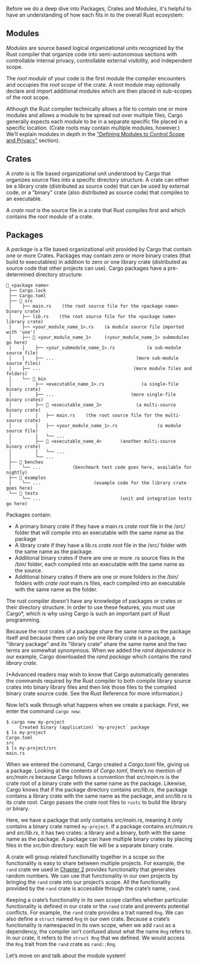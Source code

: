 Before we do a deep dive into Packages, Crates and Modules, it's helpful to
have an understanding of how each fits in to the overall Rust ecosystem:

## Modules

*Modules* are source based logical organizational units recognized by the Rust
compiler that organize code into semi-autonomous sections with controllable
internal privacy, controllable external visibility, and independent scope.

The *root module* of your code is the first module the compiler encounters and
occupies the *root scope* of the crate. A root module may optionally declare
and import additional modules which are then placed in sub-scopes of the root
scope.

Although the Rust compiler technically allows a file to contain one or more
modules and allows a module to be spread out over multiple files, Cargo
generally expects each module to be in a separate specific file placed in a
specific location.  (Crate roots may contain multiple modules, however.)
We’ll explain modules in depth in the [“Defining Modules to Control Scope and
Privacy”][modules] section).

## Crates

A *crate* is is file based organizational unit understood by Cargo that
organizes source files into a specific directory structure. A crate can either
be a library crate (distributed as source code) that can be used by external
code, or a "binary" crate (also distributed as source code) that compiles to an
executable.

A *crate root* is the source file in a crate that Rust compiles first and which
contains the *root module* of a crate.  

## Packages

A *package* is a file based organizational unit provided by Cargo that contain
one or more Crates. Packages may contain zero or more binary crates (that
build to executables) in addition to zero or one library crate (distributed as
source code that other projects can use). Cargo packages have a pre-determined
directory structure:

```
📁 <package name>
 ├── Cargo.lock
 ├── Cargo.toml
 ├── 📁 src
 │    ├── main.rs    (the root source file for the <package name> binary crate)
 │    ├── lib.rs    (the root source file for the <package name> library crate)
 │    ├── <your_module_name_1>.rs    (a module source file imported with 'use')
 │    ├── 📁 <your_module_name_1>     (<your_module_name_1> submodules go here)
 │    │    ├── <your_submodule_name_1>.rs            (a sub-module source file)
 │    │    ├── ...                               (more sub-module source files)
 │    ├── ...                                   (more module files and folders)
 │    └── 📁 bin
 │         ├── <executable_name_1>.rs              (a single-file binary crate)
 │         ├── ...                             (more single-file binary crates)
 │         ├── 📁 <executable_name_2>             (a multi-source binary crate)
 │         │   ├── main.rs    (the root source file for the multi-source crate)
 │         │   ├── <your_module_name_1>.rs               (a module source file)
 │         │   └── ...
 │         ├── 📁 <executable_name_4>       (another multi-source binary crate)
 │         │   └── ...
 │         └── ...
 ├── 📁 benches
 │    └── ...            (benchmark test code goes here, available for nightly)
 ├── 📁 examples
 │    └── ...                    (example code for the library crate goes here)
 └── 📁 tests
      └── ...                              (unit and integration tests go here)
```

Packages contain:

* A primary binary crate if they have a main.rs *crate root* file in the
<package name>/src/ folder that will compile into an executable with the same
name as the package
* A library crate if they have a lib.rs *crate root* file
in the <package name>/src/ folder with the same name as the package.
* Additional binary crates if there are one or more .rs source files in the
<package name>/bin/ folder, each compiled into an executable with the same
name as the source.
* Additional binary crates if there are one or more folders in the <package
name>/bin/ folders with *crate root* main.rs files, each compiled into an
executable with the same name as the folder.

The rust compiler doesn't have any knowledge of packages or crates or their
directory structure. In order to use these features, you must use Cargo*,
which is why using Cargo is such an important part of Rust programming.

Because the root crates of a package share the same name as the package itself
and because there can only be one library crate in a package, a "library
package" and its "library crate" share the same name and the two terms are
somewhat synonymous. When we added the *rand dependence* in our example, Cargo
downloaded the *rand package* which contains the *rand library crate*.

(*Advanced readers may wish to know that Cargo automatically generates the
commands required by the Rust compiler to both compile library source crates
into binary library files and then link those files to the compiled binary
crate source code. See the Rust Reference for more information.)

Now let’s walk through what happens when we create a package. First, we enter
the command `cargo new`:

```console
$ cargo new my-project
     Created binary (application) `my-project` package
$ ls my-project
Cargo.toml
src
$ ls my-project/src
main.rs
```

When we entered the command, Cargo created a *Cargo.toml* file, giving us a
package. Looking at the contents of *Cargo.toml*, there’s no mention of
*src/main.rs* because Cargo follows a convention that *src/main.rs* is the
crate root of a binary crate with the same name as the package. Likewise, Cargo
knows that if the package directory contains *src/lib.rs*, the package contains
a library crate with the same name as the package, and *src/lib.rs* is its
crate root. Cargo passes the crate root files to `rustc` to build the library
or binary.

Here, we have a package that only contains *src/main.rs*, meaning it only
contains a binary crate named `my-project`. If a package contains *src/main.rs*
and *src/lib.rs*, it has two crates: a library and a binary, both with the same
name as the package. A package can have multiple binary crates by placing files
in the *src/bin* directory: each file will be a separate binary crate.

A crate will group related functionality together in a scope so the
functionality is easy to share between multiple projects. For example, the
`rand` crate we used in [Chapter 2][rand]<!-- ignore --> provides functionality
that generates random numbers. We can use that functionality in our own
projects by bringing the `rand` crate into our project’s scope. All the
functionality provided by the `rand` crate is accessible through the crate’s
name, `rand`.

Keeping a crate’s functionality in its own scope clarifies whether particular
functionality is defined in our crate or the `rand` crate and prevents
potential conflicts. For example, the `rand` crate provides a trait named
`Rng`. We can also define a `struct` named `Rng` in our own crate. Because a
crate’s functionality is namespaced in its own scope, when we add `rand` as a
dependency, the compiler isn’t confused about what the name `Rng` refers to. In
our crate, it refers to the `struct Rng` that we defined. We would access the
`Rng` trait from the `rand` crate as `rand::Rng`.

Let’s move on and talk about the module system!

[modules]: ch07-02-defining-modules-to-control-scope-and-privacy.html
[rand]: ch02-00-guessing-game-tutorial.html#generating-a-random-number

